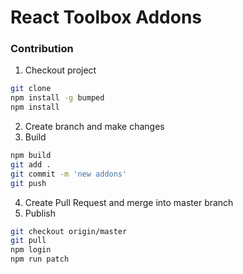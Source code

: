# React Toolbox Addons

### Contribution

1. Checkout project
```bash
git clone
npm install -g bumped
npm install
```
2. Create branch and make changes
3. Build
```bash
npm build
git add .
git commit -m 'new addons'
git push
```
4. Create Pull Request and merge into master branch
5. Publish

```bash
git checkout origin/master
git pull 
npm login
npm run patch
```
